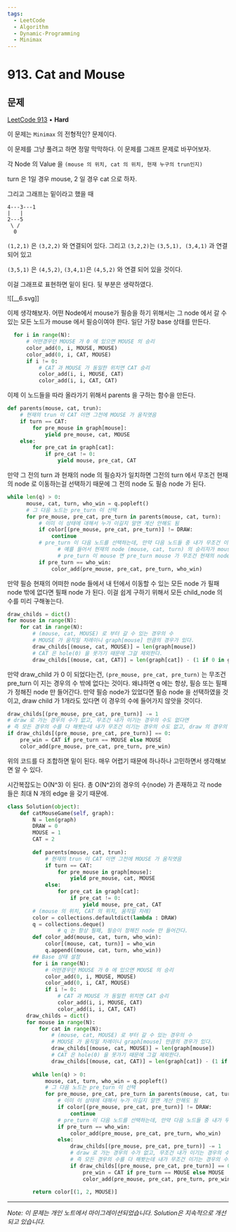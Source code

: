 ```yaml
---
tags:
  - LeetCode
  - Algorithm
  - Dynamic-Programming
  - Minimax
---
```


# 913. Cat and Mouse

## 문제

[LeetCode 913](https://leetcode.com/problems/cat-and-mouse/solution/) • **Hard**

이 문제는 `Minimax` 의 전형적인? 문제이다.

이 문제를 그냥 풀려고 하면 정말 막막하다. 이 문제를 그래프 문제로 바꾸어보자.

각 Node 의 Value 을 `(mouse 의 위치, cat 의 위치, 현재 누구의 trun인지)`

turn 은 1일 경우 mouse, 2 일 경우 cat 으로 하자.

그리고 그래프는 밑이라고 했을 때

```Plain
4---3---1
|   |
2---5
 \ /
  0
```

`(1,2,1)` 은 `(3,2,2)` 와 연결되어 있다. 그리고 `(3,2,2)`는 `(3,5,1), (3,4,1)` 과 연결 되어 있고

`(3,5,1)` 은 `(4,5,2)`, `(3,4,1)`은 `(4,5,2)` 와 연결 되어 있을 것이다.

이걸 그래프로 표현하면 밑이 된다. 뒷 부분은 생략하였다.

![[__6.svg]]

이제 생각해보자. 어떤 Node에서 mouse가 필승을 하기 위해서는 그 node 에서 갈 수 있는 모든 노드가 mouse 에서 필승이여야 한다. 일단 가장 base 상태를 만든다.

```python
  for i in range(N):
      # 어떤경우던 MOUSE 가 0 에 있으면 MOUSE 의 승리
      color_add(0, i, MOUSE, MOUSE)
      color_add(0, i, CAT, MOUSE)
      if i != 0:
          # CAT 과 MOUSE 가 동일한 위치면 CAT 승리
          color_add(i, i, MOUSE, CAT)
          color_add(i, i, CAT, CAT)
```

이제 이 노드들을 따라 올라가기 위해서 parents 을 구하는 함수을 만든다.

```python
def parents(mouse, cat, trun):
    # 현재의 trun 이 CAT 이면 그전에 MOUSE 가 움직엿음
    if turn == CAT:
        for pre_mouse in graph[mouse]:
            yield pre_mouse, cat, MOUSE
    else:
        for pre_cat in graph[cat]:
            if pre_cat != 0:
                yield mouse, pre_cat, CAT
```

  

만약 그 전의 turn 과 현재의 node 의 필승자가 일치하면 그전의 turn 에서 무조건 현재의 node 로 이동하는걸 선택하기 때문에 그 전의 node 도 필승 node 가 된다.

```python
while len(q) > 0:
	  mouse, cat, turn, who_win = q.popleft()
	  # 그 다음 노드는 pre_turn 이 선택
	  for pre_mouse, pre_cat, pre_turn in parents(mouse, cat, turn):
	      # 이미 이 상태에 대해서 누가 이길지 알면 계산 안해도 됨
	      if color[(pre_mouse, pre_cat, pre_turn)] != DRAW:
	          continue
	      # pre_turn 이 다음 노드를 선택하는데, 만약 다음 노드들 중 내가 무조건 이기는 경우의 수가 있다면 그걸 선택하겠지
				# 예를 들어서 현재의 node (mouse, cat, turn) 의 승리자가 mouse 이고, 
				# pre_turn 이 mouse 면 pre_turn mouse 가 무조건 현재의 node 로 움직일 것이다.
	      if pre_turn == who_win:
	          color_add(pre_mouse, pre_cat, pre_turn, who_win)
```

  

만약 필승 현재의 어떠한 node 들에서 내 턴에서 이동할 수 있는 모든 node 가 필패 node 밖에 없다면 필패 node 가 된다. 이걸 쉽게 구하기 위해서 모든 child_node 의 수를 미리 구해놓는다.

```python
draw_childs = dict()
for mouse in range(N):
    for cat in range(N):
        # (mouse, cat, MOUSE) 로 부터 갈 수 있는 경우의 수
        # MOUSE 가 움직일 차례이니 graph[mouse] 만큼의 경우가 있다.
        draw_childs[(mouse, cat, MOUSE)] = len(graph[mouse])
        # CAT 은 hole(0) 을 못가기 때문에 그걸 제외한다.
        draw_childs[(mouse, cat, CAT)] = len(graph[cat]) - (1 if 0 in graph[cat] else 0)
```

  

만약 draw_child 가 0 이 되었다는건, `(pre_mouse, pre_cat, pre_turn)` 는 무조건 pre_turn 이 지는 경우의 수 밖에 없다는 것이다. 왜냐하면 q 에는 항상, 필승 또는 필패가 정해진 node 만 들어간다. 만약 필승 node가 있었다면 필승 node 을 선택하였을 것이고, draw child 가 1개라도 있다면 이 경우의 수에 들어가지 않앗을 것이다.

```python
draw_childs[(pre_mouse, pre_cat, pre_turn)] -= 1
# draw 로 가는 경우의 수가 없고, 무조건 내가 이기는 경우의 수도 없다면
# 즉 모든 경우의 수를 다 해봣는데 내가 무조건 이기는 경우의 수도 없고, draw 의 경우의 수도 없다.
if draw_childs[(pre_mouse, pre_cat, pre_turn)] == 0:
    pre_win = CAT if pre_turn == MOUSE else MOUSE
    color_add(pre_mouse, pre_cat, pre_turn, pre_win)
```

  

  

위의 코드를 다 조합하면 밑이 된다. 매우 어렵기 때문에 하나하나 고민하면서 생각해보면 알 수 있다.

시간복잡도는 O(N^3) 이 된다. 총 O(N^2)의 경우의 수(node) 가 존재하고 각 node 들은 최대 N 개의 edge 을 갖기 때문에.

```python
class Solution(object):
    def catMouseGame(self, graph):
        N = len(graph)
        DRAW = 0
        MOUSE = 1
        CAT = 2
        
        def parents(mouse, cat, trun):
            # 현재의 trun 이 CAT 이면 그전에 MOUSE 가 움직엿음
            if turn == CAT:
                for pre_mouse in graph[mouse]:
                    yield pre_mouse, cat, MOUSE
            else:
                for pre_cat in graph[cat]:
                    if pre_cat != 0:
                        yield mouse, pre_cat, CAT
        # (mouse 의 위치, CAT 의 위치, 움직일 차례)
        color = collections.defaultdict(lambda : DRAW)
        q = collections.deque()
				# q 는 항상 필패, 필승이 정해진 node 만 들어간다.
        def color_add(mouse, cat, turn, who_win):
            color[(mouse, cat, turn)] = who_win
            q.append((mouse, cat, turn, who_win))
        ## Base 상태 설정
        for i in range(N):
            # 어떤경우던 MOUSE 가 0 에 있으면 MOUSE 의 승리
            color_add(0, i, MOUSE, MOUSE)
            color_add(0, i, CAT, MOUSE)
            if i != 0:
                # CAT 과 MOUSE 가 동일한 위치면 CAT 승리
                color_add(i, i, MOUSE, CAT)
                color_add(i, i, CAT, CAT)
      draw_childs = dict()
      for mouse in range(N):
          for cat in range(N):
              # (mouse, cat, MOUSE) 로 부터 갈 수 있는 경우의 수
              # MOUSE 가 움직일 차례이니 graph[mouse] 만큼의 경우가 있다.
              draw_childs[(mouse, cat, MOUSE)] = len(graph[mouse])
              # CAT 은 hole(0) 을 못가기 때문에 그걸 제외한다.
              draw_childs[(mouse, cat, CAT)] = len(graph[cat]) - (1 if 0 in graph[cat] else 0)
        
        while len(q) > 0:
            mouse, cat, turn, who_win = q.popleft()
            # 그 다음 노드는 pre_turn 이 선택
            for pre_mouse, pre_cat, pre_turn in parents(mouse, cat, turn):
                # 이미 이 상태에 대해서 누가 이길지 알면 계산 안해도 됨
                if color[(pre_mouse, pre_cat, pre_turn)] != DRAW:
                    continue
                # pre_turn 이 다음 노드를 선택하는데, 만약 다음 노드들 중 내가 무조건 이기는 경우의 수가 있다면 그걸 선택하겠지
                if pre_turn == who_win:
                    color_add(pre_mouse, pre_cat, pre_turn, who_win)
                else:
                    draw_childs[(pre_mouse, pre_cat, pre_turn)] -= 1
                    # draw 로 가는 경우의 수가 없고, 무조건 내가 이기는 경우의 수도 없다면
                    # 즉 모든 경우의 수를 다 해봣는데 내가 무조건 이기는 경우의 수도 없고, draw 의 경우의 수도 없다.
                    if draw_childs[(pre_mouse, pre_cat, pre_turn)] == 0:
                        pre_win = CAT if pre_turn == MOUSE else MOUSE
                        color_add(pre_mouse, pre_cat, pre_turn, pre_win)
                        
        return color[(1, 2, MOUSE)]
```

---

*Note: 이 문제는 개인 노트에서 마이그레이션되었습니다. Solution은 지속적으로 개선되고 있습니다.*
